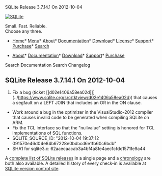 




SQLite Release 3\.7\.14\.1 On 2012\-10\-04




[![SQLite](../images/sqlite370_banner.gif)](../index.html)


Small. Fast. Reliable.  
Choose any three.


* [Home](../index.html)* [Menu](javascript:void(0))* [About](../about.html)* [Documentation](../docs.html)* [Download](../download.html)* [License](../copyright.html)* [Support](../support.html)* [Purchase](../prosupport.html)* [Search](javascript:void(0))




* [About](../about.html)* [Documentation](../docs.html)* [Download](../download.html)* [Support](../support.html)* [Purchase](../prosupport.html)






Search Documentation
Search Changelog







## SQLite Release 3\.7\.14\.1 On 2012\-10\-04

1. Fix a bug (ticket
[\[d02e1406a58ea02d]]](../https://www.sqlite.org/src/tktview/d02e1406a58ea02d))
that causes a segfault on a LEFT JOIN that includes an OR in the ON clause.
- Work around a bug in the optimizer in the VisualStudio\-2012 compiler that
causes invalid code to be generated when compiling SQLite on ARM.
- Fix the TCL interface so that the "nullvalue" setting is honored for
TCL implementations of SQL functions.
- SQLITE\_SOURCE\_ID:
 "2012\-10\-04 19:37:12 091570e46d04e84b67228e0bdbcd6e1fb60c6bdb"
- SHA1 for sqlite3\.c: 62aaecaacab3a4bf4a8fe4aec1cfdc1571fe9a44



A [complete list of SQLite releases](../changes.html)
 in a single page and a [chronology](../chronology.html) are both also available.
 A detailed history of every
 check\-in is available at
 [SQLite version control site](https://www.sqlite.org/src/timeline).


